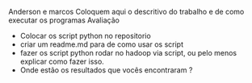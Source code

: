 Anderson e marcos
Coloquem aqui o descritivo do trabalho
e de como executar os  programas
Avaliação 
* Colocar os script python no repositorio
* criar um readme.md para de como usar os script
* fazer os script python rodar no hadoop via script, ou pelo menos explicar como fazer isso.
* Onde estão os resultados que vocês encontraram ?


